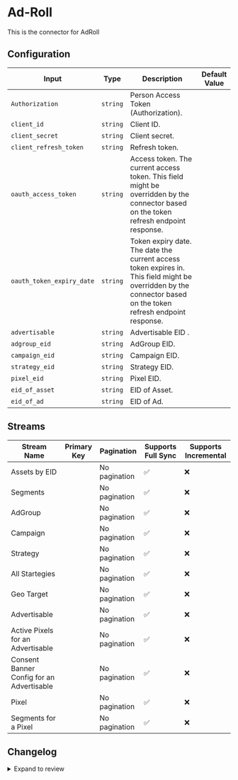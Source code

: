 # Ad-Roll
This is the connector for AdRoll

## Configuration

| Input | Type | Description | Default Value |
|-------|------|-------------|---------------|
| `Authorization` | `string` | Person Access Token (Authorization).  |  |
| `client_id` | `string` | Client ID.  |  |
| `client_secret` | `string` | Client secret.  |  |
| `client_refresh_token` | `string` | Refresh token.  |  |
| `oauth_access_token` | `string` | Access token. The current access token. This field might be overridden by the connector based on the token refresh endpoint response. |  |
| `oauth_token_expiry_date` | `string` | Token expiry date. The date the current access token expires in. This field might be overridden by the connector based on the token refresh endpoint response. |  |
| `advertisable` | `string` | Advertisable EID .  |  |
| `adgroup_eid` | `string` | AdGroup EID.  |  |
| `campaign_eid` | `string` | Campaign EID.  |  |
| `strategy_eid` | `string` | Strategy EID.  |  |
| `pixel_eid` | `string` | Pixel EID.  |  |
| `eid_of_asset` | `string` | EID of Asset.  |  |
| `eid_of_ad` | `string` | EID of Ad.  |  |

## Streams
| Stream Name | Primary Key | Pagination | Supports Full Sync | Supports Incremental |
|-------------|-------------|------------|---------------------|----------------------|
| Assets by EID |  | No pagination | ✅ |  ❌  |
| Segments |  | No pagination | ✅ |  ❌  |
| AdGroup |  | No pagination | ✅ |  ❌  |
| Campaign |  | No pagination | ✅ |  ❌  |
| Strategy |  | No pagination | ✅ |  ❌  |
| All Startegies |  | No pagination | ✅ |  ❌  |
| Geo Target |  | No pagination | ✅ |  ❌  |
| Advertisable |  | No pagination | ✅ |  ❌  |
| Active Pixels for an Advertisable |  | No pagination | ✅ |  ❌  |
| Consent Banner Config for an Advertisable |  | No pagination | ✅ |  ❌  |
| Pixel |  | No pagination | ✅ |  ❌  |
| Segments for a Pixel |  | No pagination | ✅ |  ❌  |

## Changelog

<details>
  <summary>Expand to review</summary>

| Version          | Date              | Pull Request | Subject        |
|------------------|-------------------|--------------|----------------|
| 0.0.1 | 2024-10-05 | | Initial release by [@ombhardwajj](https://github.com/ombhardwajj) via Connector Builder |

</details>
